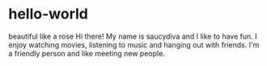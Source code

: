 # hello-world
beautiful like a rose
Hi there! My name is saucydiva and I like to have fun. I enjoy watching movies, listening to music and hanging out with friends. I'm a friendly person and like meeting new people.
